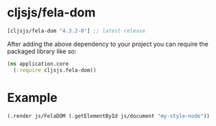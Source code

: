 # cljsjs/fela-dom

[](dependency)
```clojure
[cljsjs/fela-dom "4.3.2-0"] ;; latest release
```
[](/dependency)

After adding the above dependency to your project you can require the packaged library like so:

```clojure
(ns application.core
  (:require cljsjs.fela-dom))
```

# Example

```clojure
(.render js/FelaDOM (.getElementById js/document "my-style-node"))
```
